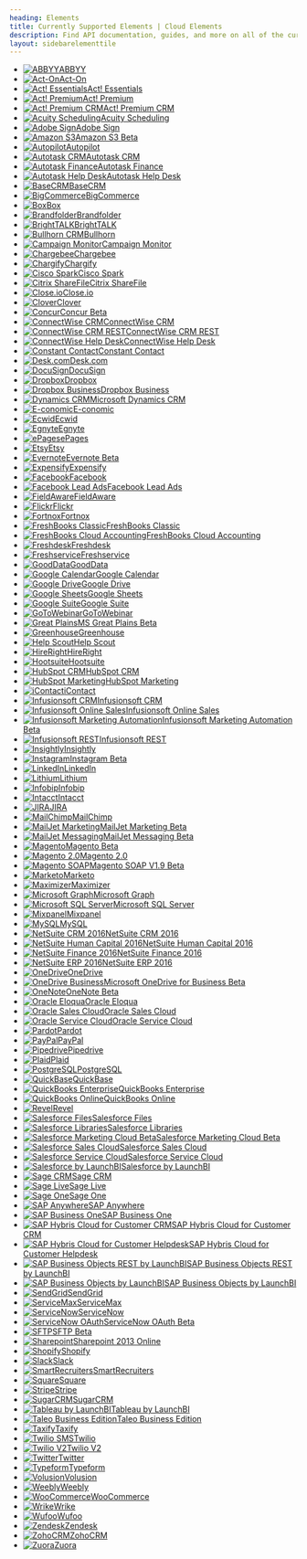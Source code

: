 ```yaml
---
heading: Elements
title: Currently Supported Elements | Cloud Elements
description: Find API documentation, guides, and more on all of the currently supported Elements.
layout: sidebarelementtile
---
```


* [![ABBYY](/assets/img/element-logos/abbyy.png)ABBYY](./elements/abbyy/)
* [![Act-On](/assets/img/element-logos/acton.png)Act-On](./elements/acton/)
* [![Act! Essentials](/assets/img/element-logos/actpremium.png)Act! Essentials](./elements/actessentials/)
* [![Act! Premium](/assets/img/element-logos/actpremium.png)Act! Premium](./elements/actpremium/)
* [![Act! Premium CRM](/assets/img/element-logos/actpremium.png)Act! Premium CRM](./elements/actpremiumcrm/)
* [![Acuity Scheduling](/assets/img/element-logos/acuity.png)Acuity Scheduling](./elements/acuity/)
* [![Adobe Sign](/assets/img/element-logos/adobesign.png)Adobe Sign](./elements/adobe-sign/)
* [![Amazon S3](/assets/img/element-logos/amazons3.png)Amazon S3 Beta](./elements/amazons3/)
* [![Autopilot](/assets/img/element-logos/autopilot.png)Autopilot](./elements/autopilot/)
* [![Autotask CRM](/assets/img/element-logos/autotask.png)Autotask CRM](./elements/autotask-crm/)
* [![Autotask Finance](/assets/img/element-logos/autotask.png)Autotask Finance](./elements/autotask-finance/)
* [![Autotask Help Desk](/assets/img/element-logos/autotask.png)Autotask Help Desk](./elements/autotask-helpdesk/)
* [![BaseCRM](/assets/img/element-logos/basecrm.png)BaseCRM](./elements/basecrm/)
* [![BigCommerce](/assets/img/element-logos/bigcommerce.png)BigCommerce](./elements/bigcommerce/)
* [![Box](/assets/img/element-logos/box.png)Box](./elements/box/)
* [![Brandfolder](/assets/img/element-logos/brandfolder.png)Brandfolder](./elements/brandfolder/)
* [![BrightTALK](/assets/img/element-logos/BrightTALK.png)BrightTALK](./elements/brighttalk)
* [![Bullhorn CRM](/assets/img/element-logos/bullhorn.png)Bullhorn](./elements/bullhorn/)
* [![Campaign Monitor](https://www.campaignmonitor.com/assets/brand/campaignmonitor.jpg)Campaign Monitor](./elements/campaignmonitor/)
* [![Chargebee](/assets/img/element-logos/chargebee.png)Chargebee](./elements/chargebee/)
* [![Chargify](/assets/img/element-logos/chargify.png)Chargify](./elements/chargify/)
* [![Cisco Spark](/assets/img/element-logos/ciscospark.png)Cisco Spark](./elements/cisco-spark/)
* [![Citrix ShareFile](/assets/img/element-logos/sharefile.png)Citrix ShareFile](./elements/sharefile/)
* [![Close.io](/assets/img/element-logos/closeio.png)Close.io](./elements/closeio/)
* [![Clover](https://my.cloudelements.io/assets/img/elements/clover.svg)Clover](./elements/clover/)
* [![Concur](http://assets.concur.com/logos/Concur_Logo_VT_Color_500px.png)Concur Beta](./elements/concur/)
* [![ConnectWise CRM](/assets/img/element-logos/connectwise.png)ConnectWise CRM](./elements/connectwise-crm/)
* [![ConnectWise CRM REST](/assets/img/element-logos/connectwise.png)ConnectWise CRM REST](./elements/connectwise-rest-crm/)
* [![ConnectWise Help Desk](/assets/img/element-logos/connectwise.png)ConnectWise Help Desk](./elements/connectwise-helpdesk/)
* [![Constant Contact](/assets/img/element-logos/provider_constantcontact.png)Constant Contact](./elements/constantcontact/)
* [![Desk.com](/assets/img/element-logos/desk.png)Desk.com](./elements/desk/)
* [![DocuSign](/assets/img/element-logos/docusign.png)DocuSign](./elements/docusign/)
* [![Dropbox](/assets/img/element-logos/dropbox.png)Dropbox](./elements/dropbox/)
* [![Dropbox Business](/assets/img/element-logos/dropbox.png)Dropbox Business](./elements/dropbox-business/)
* [![Dynamics CRM](/assets/img/element-logos/dynamicscrm.png)Microsoft Dynamics CRM](./elements/dynamicscrm/)
* [![E-conomic](https://images.cloudelements.io/2743_2743_e-conomic-logo201712051817.png)E-conomic](./elements/e-conomic/)
* [![Ecwid](/assets/img/element-logos/ecwid.png)Ecwid](./elements/ecwid/)
* [![Egnyte](/assets/img/element-logos/egnyte.png)Egnyte](./elements/egnyte/)
* [![ePages](/assets/img/element-logos/epages.png)ePages](./elements/epages/)
* [![Etsy](/assets/img/element-logos/etsy.png)Etsy](./elements/etsy/)
* [![Evernote](/assets/img/element-logos/evernote.png)Evernote Beta](./elements/evernote/)
* [![Expensify](/assets/img/element-logos/expensify.png)Expensify](./elements/expensify/)
* [![Facebook](/assets/img/element-logos/facebook.png)Facebook](./elements/facebook/)
* [![Facebook Lead Ads](/assets/img/element-logos/facebook.png)Facebook Lead Ads](./elements/facebookleadads/)
* [![FieldAware](/assets/img/element-logos/fieldaware.png)FieldAware](./elements/fieldaware/)
* [![Flickr](/assets/img/element-logos/flickr.png)Flickr](./elements/flickr/)
* [![Fortnox](/assets/img/element-logos/fortnox_logo_svart.svg)Fortnox](./elements/fortnox/)
* [![FreshBooks Classic](/assets/img/element-logos/freshbooks.png)FreshBooks Classic](./elements/freshbooks/)
* [![FreshBooks Cloud Accounting](/assets/img/element-logos/freshbooks-cloud.svg)FreshBooks Cloud Accounting](./elements/freshbooksv2/)
* [![Freshdesk](/assets/img/element-logos/freshdesk.png)Freshdesk](./elements/freshdesk/)
* [![Freshservice](/assets/img/element-logos/freshservice.png)Freshservice](./elements/freshservice/)
* [![GoodData](/assets/img/element-logos/gooddata.png)GoodData](./elements/gooddata/)
* [![Google Calendar](https://my.cloudelements.io/assets/img/elements/googlecalendar.svg)Google Calendar](./elements/google-calendar/)
* [![Google Drive](/assets/img/element-logos/googledrive.png)Google Drive](./elements/googledrive/)
* [![Google Sheets](/assets/img/element-logos/googlesheets.png)Google Sheets](./elements/googlesheets/)
* [![Google Suite](/assets/img/element-logos/lockup_gsuite.svg)Google Suite](./elements/google-suite/)
* [![GoToWebinar](/assets/img/element-logos/gotowebinar.png)GoToWebinar](./elements/gotowebinar/)
* [![Great Plains](/assets/img/element-logos/greatplains.png)MS Great Plains Beta](./elements/greatplains/)
* [![Greenhouse](https://my.cloudelements.io/assets/img/elements/greenhouse.svg)Greenhouse](./elements/greenhouse/)
* [![Help Scout](/assets/img/element-logos/helpscout.png)Help Scout](./elements/helpscout/)
* [![HireRight](/assets/img/element-logos/hireright.png)HireRight](./elements/hireright/)
* [![Hootsuite](/assets/img/element-logos/hootsuite.png)Hootsuite](./elements/hootsuite/)
* [![HubSpot CRM](/assets/img/element-logos/hubspot.png)HubSpot CRM](./elements/hubspot-crm/)
* [![HubSpot Marketing](/assets/img/element-logos/hubspot.png)HubSpot Marketing](./elements/hubspot/)
* [![iContact](/assets/img/element-logos/provider_icontact.png)iContact](./elements/icontact/)
* [![Infusionsoft CRM](https://my.cloudelements.io/assets/img/elements/infusionsoftcrm.svg)Infusionsoft CRM](./elements/infusionsoft-crm/)
* [![Infusionsoft Online Sales](https://my.cloudelements.io/assets/img/elements/infusionsoftcrm.svg)Infusionsoft Online Sales](./elements/infusionsoft-ecommerce/)
* [![Infusionsoft Marketing Automation](https://my.cloudelements.io/assets/img/elements/infusionsoftcrm.svg)Infusionsoft Marketing Automation Beta](./elements/infusionsoft-marketing/)
* [![Infusionsoft REST](https://my.cloudelements.io/assets/img/elements/infusionsoftcrm.svg)Infusionsoft REST](./elements/infusionsoft-rest/)
* [![Insightly](/assets/img/element-logos/insightly.jpg)Insightly](./elements/insightly/)
* [![Instagram](/assets/img/element-logos/instagram.png)Instagram Beta](./elements/instagram/)
* [![LinkedIn](https://my.cloudelements.io/assets/img/elements/linkedin.svg)LinkedIn](./elements/linkedin/)
* [![Lithium](/assets/img/element-logos/lithium.png)Lithium](./elements/lithium/)
* [![Infobip](/assets/img/element-logos/infobip.png)Infobip](./elements/infobip/)
* [![Intacct](/assets/img/element-logos/intacct.png)Intacct](./elements/intacct/)
* [![JIRA](/assets/img/element-logos/jira.png)JIRA](./elements/jira/)
* [![MailChimp](/assets/img/element-logos/mailchimp.png)MailChimp](./elements/mailchimp/)
* [![MailJet Marketing](/assets/img/element-logos/mailjet.png)MailJet Marketing Beta](./elements/mailjet-marketing/)
* [![MailJet Messaging](/assets/img/element-logos/mailjet.png)MailJet Messaging Beta](./elements/mailjet-messaging/)
* [![Magento](/assets/img/element-logos/magento.png)Magento Beta](./elements/magento/)
* [![Magento 2.0](/assets/img/element-logos/magento.png)Magento 2.0](./elements/magentov2/)
* [![Magento SOAP](/assets/img/element-logos/magento.png)Magento SOAP V1.9 Beta](./elements/magento-soap/)
* [![Marketo](/assets/img/element-logos/marketo.png)Marketo](./elements/marketo/)
* [![Maximizer](https://my.cloudelements.io/assets/img/elements/maximizer.svg)Maximizer](./elements/maximizer/)
* [![Microsoft Graph](/assets/img/element-logos/microsoft-gray.png)Microsoft Graph](./elements/microsoftgraph/)
* [![Microsoft SQL Server](/assets/img/element-logos/sqlserver.png)Microsoft SQL Server](./elements/sqlserver/)
* [![Mixpanel](https://uxcam.com/images/mixpanel-logo.png)Mixpanel](./elements/mixpanel/)
* [![MySQL](/assets/img/element-logos/mysql.png)MySQL](./elements/mysql/)
* [![NetSuite CRM 2016](/assets/img/element-logos/netsuite.png)NetSuite CRM 2016](./elements/netsuite-2016-crm/)
* [![NetSuite Human Capital 2016](/assets/img/element-logos/netsuite.png)NetSuite Human Capital 2016](./elements/netsuite-2016-human-capital/)
* [![NetSuite Finance 2016](/assets/img/element-logos/netsuite.png)NetSuite Finance 2016](./elements/netsuite-2016-finance/)
* [![NetSuite ERP 2016](/assets/img/element-logos/netsuite.png)NetSuite ERP 2016](./elements/netsuite-2016-erp/)
* [![OneDrive](/assets/img/element-logos/onedrive.png)OneDrive](./elements/onedrive/)
* [![OneDrive Business](/assets/img/element-logos/onedrivebusiness.png)Microsoft OneDrive for Business Beta](./elements/onedrivebusiness/)
* [![OneNote](/assets/img/element-logos/onenote.png)OneNote Beta](./elements/onenote/)
* [![Oracle Eloqua](/assets/img/element-logos/eloqua.png)Oracle Eloqua](./elements/eloqua/)
* [![Oracle Sales Cloud](/assets/img/element-logos/oraclesalescloud.png)Oracle Sales Cloud](./elements/oraclesalescloud/)
* [![Oracle Service Cloud](/assets/img/element-logos/oracleservicecloud.png)Oracle Service Cloud](./elements/oracleservicecloud/)
* [![Pardot](/assets/img/element-logos/pardot.png)Pardot](./elements/pardot/)
* [![PayPal](/assets/img/element-logos/paypal.png)PayPal](./elements/paypal/)
* [![Pipedrive](/assets/img/element-logos/pipedrive.png)Pipedrive](./elements/pipedrive/)
* [![Plaid](/assets/img/element-logos/plaid.svg)Plaid](./elements/plaid/)
* [![PostgreSQL](/assets/img/element-logos/postgresql.png)PostgreSQL](./elements/postgresql/)
* [![QuickBase](/assets/img/element-logos/quickbase.png)QuickBase](./elements/quickbase/)
* [![QuickBooks Enterprise](/assets/img/element-logos/quickbooksenterprise.png)QuickBooks Enterprise](./elements/quickbooksenterprise/)
* [![QuickBooks Online](/assets/img/element-logos/quickbooksonline.png)QuickBooks Online](./elements/quickbooksonline/)
* [![Revel](/assets/img/element-logos/revel.png)Revel](./elements/revel/)
* [![Salesforce Files](/assets/img/element-logos/salesforce.png)Salesforce Files](./elements/salesforce-files/)
* [![Salesforce Libraries](/assets/img/element-logos/salesforce.png)Salesforce Libraries](./elements/salesforce-libraries/)
* [![Salesforce Marketing Cloud Beta](/assets/img/element-logos/salesforce.png)Salesforce Marketing Cloud Beta](./elements/salesforce-marketing-cloud/)
* [![Salesforce Sales Cloud](/assets/img/element-logos/salesforce.png)Salesforce Sales Cloud](./elements/salesforce/)
* [![Salesforce Service Cloud](/assets/img/element-logos/salesforce.png)Salesforce Service Cloud](./elements/salesforce-service-cloud/)
* [![Salesforce by LaunchBI](https://images.cloudelements.io/launchbi-logo201712291511.png)Salesforce by LaunchBI](./elements/salesforcebylaunchbi/)
* [![Sage CRM](/assets/img/element-logos/sagecrm.png)Sage CRM](./elements/sagecrm/)
* [![Sage Live](/assets/img/element-logos/sagelive.png)Sage Live](./elements/sagelive/)
* [![Sage One](http://www.merchantmaverick.com/wp-content/uploads/2015/09/sage-one-logo1.jpg)Sage One](./elements/sageone/)
* [![SAP Anywhere](/assets/img/element-logos/sapanywhere.png)SAP Anywhere](./elements/sapanywhere/)
* [![SAP Business One](https://my.cloudelements.io/assets/img/elements/sapbusinessone.svg)SAP Business One](./elements/sap-b-one)
* [![SAP Hybris Cloud for Customer CRM](/assets/img/element-logos/sapc4c.png)SAP Hybris Cloud for Customer CRM](./elements/sapc4c-crm/)
* [![SAP Hybris Cloud for Customer Helpdesk](/assets/img/element-logos/sapc4c.png)SAP Hybris Cloud for Customer Helpdesk](./elements/sapc4c-hd/)
* [![SAP Business Objects REST by LaunchBI](https://images.cloudelements.io/launchbi-logo201712291511.png)SAP Business Objects REST by LaunchBI](./elements/sapborestbylaunchbi/)
* [![SAP Business Objects by LaunchBI](https://images.cloudelements.io/launchbi-logo201712291511.png)SAP Business Objects by LaunchBI](./elements/sapbobylaunchbi/)
* [![SendGrid](/assets/img/element-logos/sendgrid.png)SendGrid](./elements/sendgrid/)
* [![ServiceMax](/assets/img/element-logos/servicemax.png)ServiceMax](./elements/servicemax/)
* [![ServiceNow](/assets/img/element-logos/servicenow.png)ServiceNow](./elements/servicenow/)
* [![ServiceNow OAuth](/assets/img/element-logos/servicenow.png)ServiceNow OAuth Beta](./elements/servicenow-oauth/)
* [![SFTP](/assets/img/element-logos/sftp.png)SFTP Beta](./elements/sftp/)
* [![Sharepoint](/assets/img/element-logos/sharepoint.png)Sharepoint 2013 Online](./elements/sharepoint/)
* [![Shopify](/assets/img/element-logos/shopify.png)Shopify](./elements/shopify/)
* [![Slack](/assets/img/element-logos/slack.png)Slack](./elements/slack/)
* [![SmartRecruiters](/assets/img/element-logos/smart-recruiters.png)SmartRecruiters](./elements/smartrecruiters/)
* [![Square](/assets/img/element-logos/square.png)Square](./elements/square/)
* [![Stripe](/assets/img/element-logos/stripe.png)Stripe](./elements/stripe/)
* [![SugarCRM](/assets/img/element-logos/sugarcrm.png)SugarCRM](./elements/sugarcrm/)
* [![Tableau by LaunchBI](https://images.cloudelements.io/launchbi-logo201712291511.png)Tableau by LaunchBI](./elements/tableaubylaunchbi/)
* [![Taleo Business Edition](https://images.cloudelements.io/Taleo_Symbol201801182318.jpg)Taleo Business Edition](./elements/taleobusiness/)
* [![Taxify](/assets/img/element-logos/taxify.png)Taxify](./elements/taxify/)
* [![Twilio SMS](/assets/img/element-logos/twilio.png)Twilio](./elements/twilio/)
* [![Twilio V2](/assets/img/element-logos/twilio.png)Twilio V2](./elements/twilio-v2/)
* [![Twitter](/assets/img/element-logos/twitter.png)Twitter](./elements/twitter/)
* [![Typeform](/assets/img/element-logos/typeform.png)Typeform](./elements/typeform/)
* [![Volusion](/assets/img/element-logos/volusion.png)Volusion](./elements/volusion/)
* [![Weebly](/assets/img/element-logos/weebly.png)Weebly](./elements/weebly/)
* [![WooCommerce](/assets/img/element-logos/woocommerce.png)WooCommerce](./elements/woocommerce-rest/)
* [![Wrike](/assets/img/element-logos/wrike.png)Wrike](./elements/wrike/)
* [![Wufoo](/assets/img/element-logos/wufoo.png)Wufoo](./elements/wufoo/)
* [![Zendesk](/assets/img/element-logos/zendesk.png)Zendesk](./elements/zendesk/)
* [![ZohoCRM](/assets/img/element-logos/zohocrm.png)ZohoCRM](./elements/zohocrm/)
* [![Zuora](/assets/img/element-logos/zuora-logoblue.png)Zuora](./elements/zuora/)
